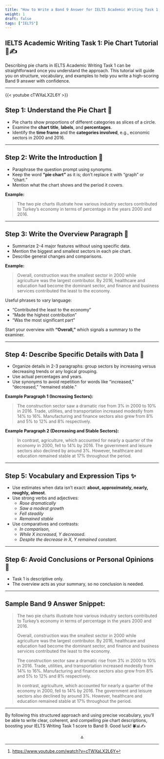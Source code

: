 ```yaml
---
title: "How to Write a Band 9 Answer for IELTS Academic Writing Task 1: Pie Chart Tutorial 🥧✍️"
weight: 1
draft: false
tags: ["IELTS"]
---
```



## IELTS Academic Writing Task 1: Pie Chart Tutorial 🥧✍️

Describing pie charts in IELTS Academic Writing Task 1 can be straightforward once you understand the approach. This tutorial will guide you on structure, vocabulary, and examples to help you write a high-scoring Band 9 answer with confidence.

***

{{< youtube cTWXaLX2L6Y >}}

## Step 1: Understand the Pie Chart 🎯

- Pie charts show proportions of different categories as slices of a circle.
- Examine the **chart title**, **labels**, and **percentages**.
- Identify the **time frame** and the **categories involved**, e.g., economic sectors in 2000 and 2016.

***

## Step 2: Write the Introduction 📝

- Paraphrase the question prompt using synonyms.
- Keep the word **“pie chart”** as it is; don’t replace it with “graph” or “chart.”
- Mention what the chart shows and the period it covers.

**Example:**

> The two pie charts illustrate how various industry sectors contributed to Turkey’s economy in terms of percentage in the years 2000 and 2016.

***

## Step 3: Write the Overview Paragraph 🌟

- Summarize 2-4 major features without using specific data.
- Mention the biggest and smallest sectors in each pie chart.
- Describe general changes and comparisons.

**Example:**

> Overall, construction was the smallest sector in 2000 while agriculture was the largest contributor. By 2016, healthcare and education had become the dominant sector, and finance and business services contributed the least to the economy.

Useful phrases to vary language:

- “Contributed the least to the economy”
- “Made the highest contribution”
- “Was the most significant part”

Start your overview with **“Overall,”** which signals a summary to the examiner.

***

## Step 4: Describe Specific Details with Data 🎯

- Organize details in 2-3 paragraphs: group sectors by increasing versus decreasing trends or any logical grouping.
- Use actual percentages and years.
- Use synonyms to avoid repetition for words like “increased,” “decreased,” “remained stable.”

**Example Paragraph 1 (Increasing Sectors):**

> The construction sector saw a dramatic rise from 3% in 2000 to 10% in 2016. Trade, utilities, and transportation increased modestly from 14% to 16%. Manufacturing and finance sectors also grew from 8% and 5% to 12% and 8% respectively.

**Example Paragraph 2 (Decreasing and Stable Sectors):**

> In contrast, agriculture, which accounted for nearly a quarter of the economy in 2000, fell to 14% by 2016. The government and leisure sectors also declined by around 3%. However, healthcare and education remained stable at 17% throughout the period.

***

## Step 5: Vocabulary and Expression Tips ✨

- Use estimates when data isn’t exact: **about, approximately, nearly, roughly, almost**.
- Use strong verbs and adjectives:
    - *Rose dramatically*
    - *Saw a modest growth*
    - *Fell steadily*
    - *Remained stable*
- Use comparatives and contrasts:
    - *In comparison,*
    - *While X increased, Y decreased.*
    - *Despite the decrease in X, Y remained constant.*

***

## Step 6: Avoid Conclusions or Personal Opinions 🚫

- Task 1 is descriptive only.
- The overview acts as your summary, so no conclusion is needed.

***

## Sample Band 9 Answer Snippet:

> The two pie charts illustrate how various industry sectors contributed to Turkey’s economy in terms of percentage in the years 2000 and 2016.
>
> Overall, construction was the smallest sector in 2000 while agriculture was the largest contributor. By 2016, healthcare and education had become the dominant sector, and finance and business services contributed the least to the economy.
>
> The construction sector saw a dramatic rise from 3% in 2000 to 10% in 2016. Trade, utilities, and transportation increased modestly from 14% to 16%. Manufacturing and finance sectors also grew from 8% and 5% to 12% and 8% respectively.
>
> In contrast, agriculture, which accounted for nearly a quarter of the economy in 2000, fell to 14% by 2016. The government and leisure sectors also declined by around 3%. However, healthcare and education remained stable at 17% throughout the period.

***

By following this structured approach and using precise vocabulary, you’ll be able to write clear, coherent, and compelling pie chart descriptions, boosting your IELTS Writing Task 1 score to Band 9. Good luck! 🍀📊✍️
<span style="display:none">[^1]</span>

<div style="text-align: center">⁂</div>

[^1]: https://www.youtube.com/watch?v=cTWXaLX2L6Y

